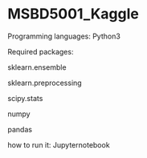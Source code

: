 # MSBD5001_Kaggle


Programming languages: Python3



Required packages:

  sklearn.ensemble
  
  sklearn.preprocessing
  
  scipy.stats
  
  numpy
  
  pandas
  
  
  
how to run it: Jupyternotebook
